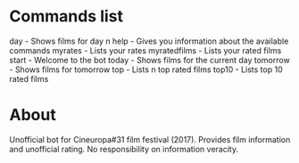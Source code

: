 # Commands list
day - Shows films for day n
help - Gives you information about the available commands
myrates - Lists your rates
myratedfilms - Lists your rated films
start - Welcome to the bot
today - Shows films for the current day
tomorrow - Shows films for tomorrow
top - Lists n top rated films
top10 - Lists top 10 rated films

# About
Unofficial bot for Cineuropa#31 film festival (2017). Provides film information
and unofficial rating. No responsibility on information veracity.
